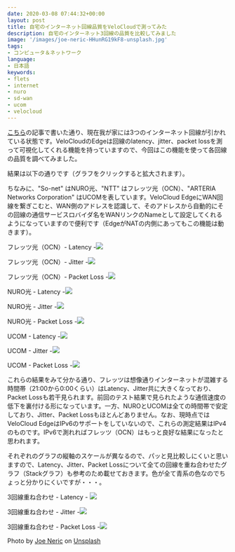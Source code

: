 ```yaml
---
date: 2020-03-08 07:44:32+00:00
layout: post
title: 自宅のインターネット回線品質をVeloCloudで測ってみた
description: 自宅のインターネット3回線の品質を比較してみました
image: '/images/joe-neric-HHunRG19kF8-unsplash.jpg'
tags:
- コンピュータ＆ネットワーク
language:
- 日本語
keywords:
- flets
- internet
- nuro
- sd-wan
- ucom
- velocloud
---
```


[こちら](https://blog.shin.do/2020/02/nuro-has-come-to-my-house/)の記事で書いた通り、現在我が家には3つのインターネット回線が引かれている状態です。VeloCloudのEdgeは回線のlatency、jitter、packet lossを測って可視化してくれる機能を持っていますので、今回はこの機能を使って各回線の品質を調べてみました。

結果は以下の通りです（グラフをクリックすると拡大されます）。

ちなみに、"So-net" はNURO光、"NTT" はフレッツ光（OCN）、"ARTERIA Networks Corporation" はUCOMを表しています。VeloCloud EdgeにWAN回線を繋ぎこむと、WAN側のアドレスを認識して、そのアドレスから自動的にその回線の通信サービスロバイダ名をWANリンクのNameとして設定してくれるようになっていますので便利です（EdgeがNATの内側にあってもこの機能は動きます）。

フレッツ光（OCN）- Latency -![]({{site.baseurl}}/images/FLETS-Latency-1024x677.jpg)

フレッツ光（OCN）- Jitter -![]({{site.baseurl}}/images/FLETS-Jitter-1024x677.jpg)

フレッツ光（OCN）- Packet Loss -![]({{site.baseurl}}/images/FLETS-Packet-Loss-1024x693.jpg)

NURO光 - Latency -![]({{site.baseurl}}/images/NURO-Latency-1024x677.jpg)

NURO光 - Jitter -![]({{site.baseurl}}/images/NURO-Jitter-1024x677.jpg)

NURO光 - Packet Loss -![]({{site.baseurl}}/images/NURO-Pakcet-Loss-1024x693.jpg)

UCOM - Latency -![]({{site.baseurl}}/images/UCOM-Latency-1024x677.jpg)

UCOM - Jitter -![]({{site.baseurl}}/images/UCOM-Jitter-1024x677.jpg)

UCOM - Packet Loss -![]({{site.baseurl}}/images/UCOM-Packet-Loss-1024x693.jpg)

これらの結果をみて分かる通り、フレッツは想像通りインターネットが混雑する時間帯（21:00から0:00くらい）はLatency、Jitter共に大きくなっており、Packet Lossも若干見られます。前回のテスト結果で見られたような通信速度の低下を裏付ける形になっています。一方、NUROとUCOMは全ての時間帯で安定しており、Jitter、Packet Lossもほとんどありません。なお、現時点ではVeloCloud EdgeはIPv6のサポートをしていないので、これらの測定結果はIPv4のものです。IPv6で測れればフレッツ（OCN）はもっと良好な結果になったと思われます。

それぞれのグラフの縦軸のスケールが異なるので、パッと見比較しにくいと思いますので、Latency、Jitter、Packet Lossについて全ての回線を重ね合わせたグラフ（Stackグラフ）も参考のため載せておきます。色が全て青系の色なのでちょっと分かりにくいですが・・・。

3回線重ね合わせ - Latency - ![]({{site.baseurl}}/images/All-Latency-1024x677.jpg)

3回線重ね合わせ - Jitter -![]({{site.baseurl}}/images/All-Jitter-1024x677.jpg)

3回線重ね合わせ - Packet Loss -![]({{site.baseurl}}/images/All-Packet-Loss-1024x693.jpg)

Photo by [Joe Neric](https://unsplash.com/@jneric?utm_source=unsplash&utm_medium=referral&utm_content=creditCopyText) on [Unsplash](https://unsplash.com/s/photos/speed?utm_source=unsplash&utm_medium=referral&utm_content=creditCopyText)
